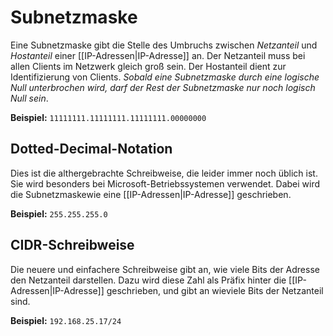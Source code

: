 # Subnetzmaske
Eine Subnetzmaske gibt die Stelle des Umbruchs zwischen *Netzanteil* und *Hostanteil* einer [[IP-Adressen|IP-Adresse]] an. Der Netzanteil muss bei allen Clients im Netzwerk gleich groß sein. Der Hostanteil dient zur Identifizierung von Clients. *Sobald eine Subnetzmaske durch eine logische Null unterbrochen wird, darf der Rest der Subnetzmaske nur noch logisch Null sein*.

**Beispiel:** `11111111.11111111.11111111.00000000`

## Dotted-Decimal-Notation
Dies ist die althergebrachte Schreibweise, die leider immer noch üblich ist. Sie wird besonders bei Microsoft-Betriebssystemen verwendet. Dabei wird die Subnetzmaskewie eine [[IP-Adressen|IP-Adresse]] geschrieben.

**Beispiel:** `255.255.255.0`

## CIDR-Schreibweise
Die neuere und einfachere Schreibweise gibt an, wie viele Bits der Adresse den Netzanteil darstellen. Dazu wird diese Zahl als Präfix hinter die [[IP-Adressen|IP-Adresse]] geschrieben, und gibt an wieviele Bits der Netzanteil sind.

**Beispiel:** `192.168.25.17/24`
